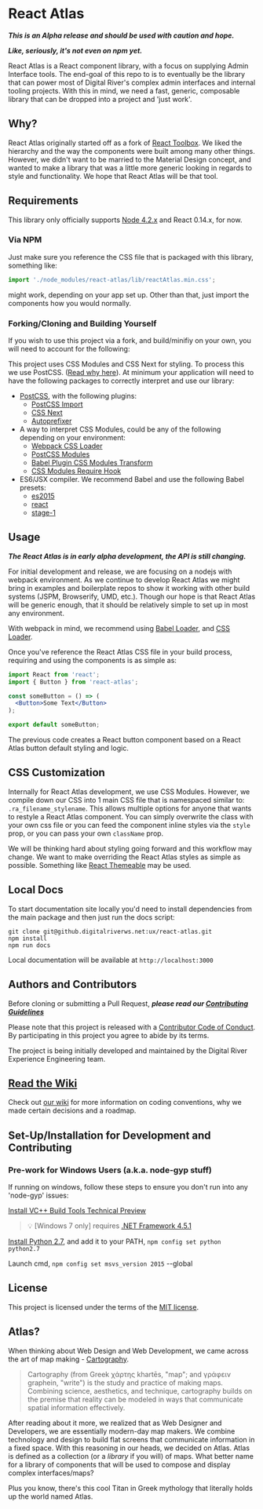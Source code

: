 # React Atlas
***This is an Alpha release and should be used with caution and hope.***

***Like, seriously, it's not even on npm yet.***

React Atlas is a React component library, with a focus on supplying Admin Interface tools. The end-goal of this repo to is to eventually be the library that can power most of Digital River's complex admin interfaces and internal tooling projects. With this in mind, we need a fast, generic, composable library that can be dropped into a project and 'just work'.

## Why?
React Atlas originally started off as a fork of [React Toolbox](https://github.com/react-toolbox/react-toolbox). We liked the hierarchy and the way the components were built among many other things. However, we didn't want to be married to the Material Design concept, and wanted to make a library that was a little more generic looking in regards to style and functionality. We hope that React Atlas will be that tool.

## Requirements
This library only officially supports [Node 4.2.x](https://nodejs.org/en/) and React 0.14.x, for now.
### Via NPM
Just make sure you reference the CSS file that is packaged with this library, something like:
```javascript
import './node_modules/react-atlas/lib/reactAtlas.min.css';
```
might work, depending on your app set up. Other than that, just import the components how you would normally.
### Forking/Cloning and Building Yourself
If you wish to use this project via a fork, and build/minifiy on your own, you will need to account for the following:

This project uses CSS Modules and CSS Next for styling. To process this we use PostCSS. ([Read why here](https://github.com/DigitalRiver/react-atlas/blob/master/wiki/Decisions.md#a-note-on-css)). At minimum your application will need to have the following packages to correctly interpret and use our library:
- [PostCSS](https://github.com/postcss/postcss), with the following plugins:
  - [PostCSS Import](https://github.com/postcss/postcss-import)
  - [CSS Next](https://github.com/cssnext/postcss-cssnext)
  - [Autoprefixer](https://github.com/postcss/autoprefixer)
- A way to interpret CSS Modules, could be any of the following depending on your environment:
  - [Webpack CSS Loader](https://github.com/webpack/css-loader)
  - [PostCSS Modules](https://github.com/outpunk/postcss-modules)
  - [Babel Plugin CSS Modules Transform](https://github.com/michalkvasnicak/babel-plugin-css-modules-transform)
  - [CSS Modules Require Hook](https://github.com/css-modules/css-modules-require-hook)
- ES6/JSX compiler. We recommend Babel and use the following Babel presets:
  - [es2015](https://babeljs.io/docs/plugins/preset-es2015/)
  - [react](http://babeljs.io/docs/plugins/preset-react/)
  - [stage-1](http://babeljs.io/docs/plugins/preset-stage-1/)

## Usage
***The React Atlas is in early alpha development, the API is still changing.***

For initial development and release, we are focusing on a nodejs with webpack environment. As we continue to develop React Atlas we might bring in examples and boilerplate repos to show it working with other build systems (JSPM, Browserify, UMD, etc.). Though our hope is that React Atlas will be generic enough, that it should be relatively simple to set up in most any environment.

With webpack in mind, we recommend using [Babel Loader](https://github.com/babel/babel-loader), and [CSS Loader](https://github.com/webpack/css-loader).

Once you've reference the React Atlas CSS file in your build process, requiring and using the components is as simple as:

```jsx
import React from 'react';
import { Button } from 'react-atlas';

const someButton = () => (
  <Button>Some Text</Button>
);

export default someButton;
```

The previous code creates a React button component based on a React Atlas button default styling and logic.

## CSS Customization

Internally for React Atlas development, we use CSS Modules. However, we compile down our CSS into 1 main CSS file that is namespaced similar to: ```.ra_filename_stylename```. This allows multiple options for anyone that wants to restyle a React Atlas component. You can simply overwrite the class with your own css file or you can feed the component inline styles via the ```style``` prop, or you can pass your own ```className``` prop.

We will be thinking hard about styling going forward and this workflow may change. We want to make overriding the React Atlas styles as simple as possible. Something like [React Themeable](https://github.com/markdalgleish/react-themeable) may be used.

## Local Docs

To start documentation site locally you'd need to install dependencies from the main package and then just run the docs script:

```
git clone git@github.digitalriverws.net:ux/react-atlas.git
npm install
npm run docs
```

Local documentation will be available at `http://localhost:3000`

## Authors and Contributors
Before cloning or submitting a Pull Request, ***please read our [Contributing Guidelines](https://github.com/DigitalRiver/react-atlas/blob/master/CONTRIBUTING.md)***

Please note that this project is released with a [Contributor Code of Conduct](https://github.com/DigitalRiver/react-atlas/blob/master/CODE_OF_CONDUCT.md). By participating in this project you agree to abide by its terms.

The project is being initially developed and maintained by the Digital River Experience Engineering team.

## [Read the Wiki](https://github.com/DigitalRiver/react-atlas/tree/master/wiki)
Check out [our wiki](https://github.com/DigitalRiver/react-atlas/tree/master/wiki) for more information on coding conventions, why we made certain decisions and a roadmap.

## Set-Up/Installation for Development and Contributing

### Pre-work for Windows Users (a.k.a. node-gyp stuff)
If running on windows, follow these steps to ensure you don't run into any 'node-gyp' issues:

[Install VC++ Build Tools Technical Preview](https://www.microsoft.com/en-us/download/confirmation.aspx?id=49983)

>:bulb: [Windows 7 only] requires [.NET Framework 4.5.1](http://www.microsoft.com/en-us/download/details.aspx?id=40773)

[Install Python 2.7](https://www.python.org/downloads/), and add it to your PATH, ```npm config set python python2.7```

Launch cmd, ```npm config set msvs_version 2015``` --global

## License 
This project is licensed under the terms of the [MIT license](https://github.com/DigitalRiver/react-atlas/blob/master/LICENSE).

## Atlas?
When thinking about Web Design and Web Development, we came across the art of map making - [Cartography](https://en.wikipedia.org/wiki/Cartography).

>Cartography (from Greek χάρτης khartēs, "map"; and γράφειν graphein, "write") is the study and practice of making maps. Combining science, aesthetics, and technique, cartography builds on the premise that reality can be modeled in ways that communicate spatial information effectively.

After reading about it more, we realized that as Web Designer and Developers, we are essentially modern-day map makers. We combine technology and design to build flat screens that communicate information in a fixed space. With this reasoning in our heads, we decided on Atlas. Atlas is defined as a collection (or a _library_ if you will) of maps. What better name for a library of components that will be used to compose and display complex interfaces/maps?

Plus you know, there's this cool Titan in Greek mythology that literally holds up the world named Atlas.
